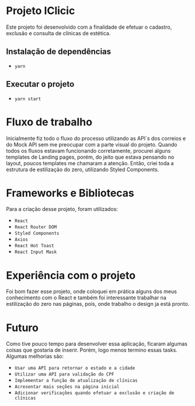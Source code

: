 # Projeto IClicic

Este projeto foi desenvolvido com a finalidade de efetuar o cadastro, exclusão e consulta de clínicas de estética.

## Instalação de dependências

- `yarn`

## Executar o projeto

- `yarn start`

# Fluxo de trabalho

Inicialmente fiz todo o fluxo do processo utilizando as API´s dos correios e do Mock API sem me preocupar com a parte visual do projeto. Quando todos os fluxos estavam funcionando corretamente, procurei alguns templates de Landing pages, porém, do jeito que estava pensando no layout, poucos templates me chamaram a atenção. Então, criei toda a estrutura de estilização do zero, utilizando Styled Components.

# Frameworks e Bibliotecas

Para a criação desse projeto, foram utilizados:

- `React`
- `React Router DOM`
- `Styled Components`
- `Axios`
- `React Hot Toast`
- `React Input Mask`

# Experiência com o projeto

Foi bom fazer esse projeto, onde coloquei em prática alguns dos meus conhecimento com o React e também foi interessante trabalhar na estilização do zero nas páginas, pois, onde trabalho o design ja está pronto.

# Futuro

Como tive pouco tempo para desenvolver essa aplicação, ficaram algumas coisas que gostaria de inserir. Porém, logo menos termino essas tasks. Algumas melhorias são:

- `Usar uma API para retornar o estado e a cidade`
- `Utilizar uma API para validação do CPF`
- `Implementar a função de atualização de clínicas`
- `Acresentar mais seções na página inicial`
- `Adicionar verificações quando efetuar a exclusão e criação de clínicas`